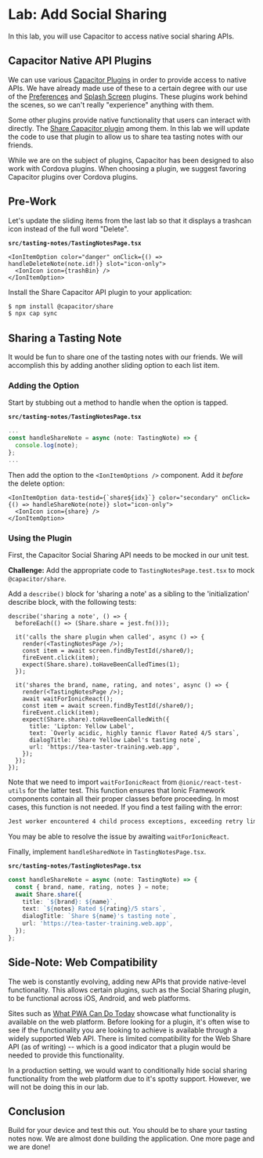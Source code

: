 # Lab: Add Social Sharing

In this lab, you will use Capacitor to access native social sharing APIs.

## Capacitor Native API Plugins

We can use various <a href="https://capacitorjs.com/docs/plugins" target="_blank">Capacitor Plugins</a> in order to provide access to native APIs. We have already made use of these to a certain degree with our use of the <a href="https://capacitorjs.com/docs/apis/preferences" target="_blank">Preferences</a> and <a href="https://capacitorjs.com/docs/apis/splash-screen" target="_blank">Splash Screen</a> plugins. These plugins work behind the scenes, so we can't really "experience" anything with them.

Some other plugins provide native functionality that users can interact with directly. The <a href="https://capacitorjs.com/docs/apis/share" target="_blank">Share Capacitor plugin</a> among them. In this lab we will update the code to use that plugin to allow us to share tea tasting notes with our friends.

While we are on the subject of plugins, Capacitor has been designed to also work with Cordova plugins. When choosing a plugin, we suggest favoring Capacitor plugins over Cordova plugins.

## Pre-Work

Let's update the sliding items from the last lab so that it displays a trashcan icon instead of the full word "Delete".

**`src/tasting-notes/TastingNotesPage.tsx`**

```tsx
<IonItemOption color="danger" onClick={() => handleDeleteNote(note.id!)} slot="icon-only">
  <IonIcon icon={trashBin} />
</IonItemOption>
```

Install the Share Capacitor API plugin to your application:

```bash
$ npm install @capacitor/share
$ npx cap sync
```

## Sharing a Tasting Note

It would be fun to share one of the tasting notes with our friends. We will accomplish this by adding another sliding option to each list item.

### Adding the Option

Start by stubbing out a method to handle when the option is tapped.

**`src/tasting-notes/TastingNotesPage.tsx`**

```typescript
...
const handleShareNote = async (note: TastingNote) => {
  console.log(note);
};
...
```

Then add the option to the `<IonItemOptions />` component. Add it _before_ the delete option:

```tsx
<IonItemOption data-testid={`share${idx}`} color="secondary" onClick={() => handleShareNote(note)} slot="icon-only">
  <IonIcon icon={share} />
</IonItemOption>
```

### Using the Plugin

First, the Capacitor Social Sharing API needs to be mocked in our unit test.

**Challenge:** Add the appropriate code to `TastingNotesPage.test.tsx` to mock `@capacitor/share`.

Add a `describe()` block for 'sharing a note' as a sibling to the 'initialization' describe block, with the following tests:

```tsx
describe('sharing a note', () => {
  beforeEach(() => (Share.share = jest.fn()));

  it('calls the share plugin when called', async () => {
    render(<TastingNotesPage />);
    const item = await screen.findByTestId(/share0/);
    fireEvent.click(item);
    expect(Share.share).toHaveBeenCalledTimes(1);
  });

  it('shares the brand, name, rating, and notes', async () => {
    render(<TastingNotesPage />);
    await waitForIonicReact();
    const item = await screen.findByTestId(/share0/);
    fireEvent.click(item);
    expect(Share.share).toHaveBeenCalledWith({
      title: 'Lipton: Yellow Label',
      text: `Overly acidic, highly tannic flavor Rated 4/5 stars`,
      dialogTitle: `Share Yellow Label's tasting note`,
      url: 'https://tea-taster-training.web.app',
    });
  });
});
```

Note that we need to import `waitForIonicReact` from `@ionic/react-test-utils` for the latter test. This function ensures that Ionic Framework components contain all their proper classes before proceeding. In most cases, this function is not needed. If you find a test failing with the error:

```bash
Jest worker encountered 4 child process exceptions, exceeding retry limit
```

You may be able to resolve the issue by awaiting `waitForIonicReact`.

Finally, implement `handleSharedNote` in `TastingNotesPage.tsx`.

**`src/tasting-notes/TastingNotesPage.tsx`**

```typescript
const handleShareNote = async (note: TastingNote) => {
  const { brand, name, rating, notes } = note;
  await Share.share({
    title: `${brand}: ${name}`,
    text: `${notes} Rated ${rating}/5 stars`,
    dialogTitle: `Share ${name}'s tasting note`,
    url: 'https://tea-taster-training.web.app',
  });
};
```

## Side-Note: Web Compatibility

The web is constantly evolving, adding new APIs that provide native-level functionality. This allows certain plugins, such as the Social Sharing plugin, to be functional across iOS, Android, and web platforms.

Sites such as <a href="https://whatpwacando.today/" target="_blank">What PWA Can Do Today</a> showcase what functionality is available on the web platform. Before looking for a plugin, it's often wise to see if the functionality you are looking to achieve is available through a widely supported Web API. There is limited compatibility for the Web Share API (as of writing) -- which is a good indicator that a plugin would be needed to provide this functionality.

In a production setting, we would want to conditionally hide social sharing functionality from the web platform due to it's spotty support. However, we will not be doing this in our lab.

## Conclusion

Build for your device and test this out. You should be to share your tasting notes now. We are almost done building the application. One more page and we are done!
